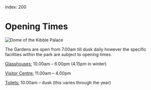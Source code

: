 index: 200

# Opening Times

![Dome of the Kibble Palace](images/kibble-roof.jpg)

The Gardens are open from 7.00am till dusk daily however the specific
facilities within the park are subject to opening times.
 
[Glasshouses:](map/map1?id=3) 10.00am – 6.00pm (4.15pm in winter)
 
[Visitor Centre:](map/map1?id=1) 11.00am – 4.00pm

[Toilets:](map/map1?id=50) 10.00am – dusk (this varies through the year)
